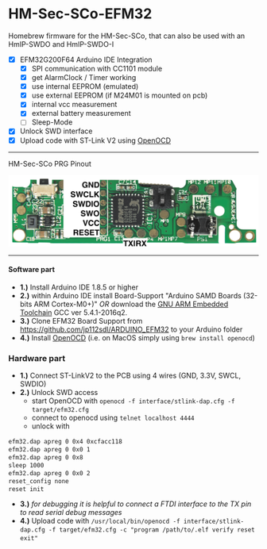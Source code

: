 # HM-Sec-SCo-EFM32
Homebrew firmware for the HM-Sec-SCo, that can also be used with an HmIP-SWDO and HmIP-SWDO-I

- [x] EFM32G200F64 Arduino IDE Integration
  - [x] SPI communication with CC1101 module
  - [x] get AlarmClock / Timer working
  - [x] use internal EEPROM (emulated)
  - [x] use external EEPROM (if M24M01 is mounted on pcb)
  - [x] internal vcc measurement
  - [x] external battery measurement
  - [ ] Sleep-Mode
- [x] Unlock SWD interface
- [x] Upload code with ST-Link V2 using [OpenOCD](https://openocd.org)

<hr/>

HM-Sec-SCo PRG Pinout

![pinout](hm-sec-sco-pcb_pinout.png)

<hr/>

#### Software part
- **1.)** Install Arduino IDE 1.8.5 or higher
- **2.)** within Arduino IDE install Board-Support "Arduino SAMD Boards (32-bits ARM Cortex-M0+)" _OR_ download the [GNU ARM Embedded Toolchain](https://developer.arm.com/open-source/gnu-toolchain/gnu-rm/downloads) GCC ver 5.4.1-2016q2.
- **3.)** Clone EFM32 Board Support from https://github.com/jp112sdl/ARDUINO_EFM32 to your Arduino folder
- **4.)** Install [OpenOCD](https://openocd.org) (i.e. on MacOS simply using `brew install openocd`)

### Hardware part
- **1.)** Connect ST-LinkV2 to the PCB using 4 wires (GND, 3.3V, SWCL, SWDIO)
- **2.)** Unlock SWD access
  - start OpenOCD with `openocd -f interface/stlink-dap.cfg -f target/efm32.cfg`
  - connect to openocd using `telnet localhost 4444`
  - unlock with 
 ```
efm32.dap apreg 0 0x4 0xcfacc118
efm32.dap apreg 0 0x0 1
efm32.dap apreg 0 0x8
sleep 1000
efm32.dap apreg 0 0x0 2
reset_config none
reset init
```
- **3.)** _for debugging it is helpful to connect a FTDI interface to the TX pin to read serial debug messages_
- **4.)** Upload code with `/usr/local/bin/openocd -f interface/stlink-dap.cfg -f target/efm32.cfg -c "program /path/to/.elf verify reset exit"`
